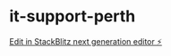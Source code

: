 # it-support-perth

[Edit in StackBlitz next generation editor ⚡️](https://stackblitz.com/~/github.com/ebloom19/it-support-perth)